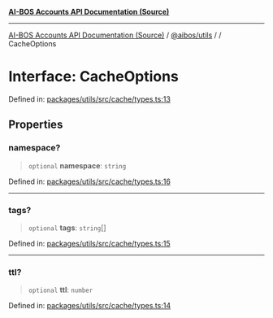 [**AI-BOS Accounts API Documentation (Source)**](../../../README.md)

***

[AI-BOS Accounts API Documentation (Source)](../../../README.md) / [@aibos/utils](../README.md) / [](../README.md) / CacheOptions

# Interface: CacheOptions

Defined in: [packages/utils/src/cache/types.ts:13](https://github.com/pohlai88/accounts/blob/48103fb36d28b2b9bfb33472b6de2f719773cde9/packages/utils/src/cache/types.ts#L13)

## Properties

### namespace?

> `optional` **namespace**: `string`

Defined in: [packages/utils/src/cache/types.ts:16](https://github.com/pohlai88/accounts/blob/48103fb36d28b2b9bfb33472b6de2f719773cde9/packages/utils/src/cache/types.ts#L16)

***

### tags?

> `optional` **tags**: `string`[]

Defined in: [packages/utils/src/cache/types.ts:15](https://github.com/pohlai88/accounts/blob/48103fb36d28b2b9bfb33472b6de2f719773cde9/packages/utils/src/cache/types.ts#L15)

***

### ttl?

> `optional` **ttl**: `number`

Defined in: [packages/utils/src/cache/types.ts:14](https://github.com/pohlai88/accounts/blob/48103fb36d28b2b9bfb33472b6de2f719773cde9/packages/utils/src/cache/types.ts#L14)
